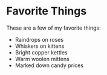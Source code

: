 # Favorite Things

These are a few of my favorite things:

- Raindrops on roses
- Whiskers on kittens
- Bright copper kettles
- Warm woolen mittens
- Marked down candy prices 
